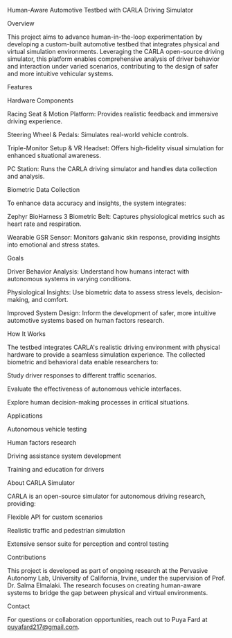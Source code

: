 Human-Aware Automotive Testbed with CARLA Driving Simulator

Overview

This project aims to advance human-in-the-loop experimentation by developing a custom-built automotive testbed that integrates physical and virtual simulation environments. Leveraging the CARLA open-source driving simulator, this platform enables comprehensive analysis of driver behavior and interaction under varied scenarios, contributing to the design of safer and more intuitive vehicular systems.

Features

Hardware Components

Racing Seat & Motion Platform: Provides realistic feedback and immersive driving experience.

Steering Wheel & Pedals: Simulates real-world vehicle controls.

Triple-Monitor Setup & VR Headset: Offers high-fidelity visual simulation for enhanced situational awareness.

PC Station: Runs the CARLA driving simulator and handles data collection and analysis.

Biometric Data Collection

To enhance data accuracy and insights, the system integrates:

Zephyr BioHarness 3 Biometric Belt: Captures physiological metrics such as heart rate and respiration.

Wearable GSR Sensor: Monitors galvanic skin response, providing insights into emotional and stress states.

Goals

Driver Behavior Analysis: Understand how humans interact with autonomous systems in varying conditions.

Physiological Insights: Use biometric data to assess stress levels, decision-making, and comfort.

Improved System Design: Inform the development of safer, more intuitive automotive systems based on human factors research.

How It Works

The testbed integrates CARLA's realistic driving environment with physical hardware to provide a seamless simulation experience. The collected biometric and behavioral data enable researchers to:

Study driver responses to different traffic scenarios.

Evaluate the effectiveness of autonomous vehicle interfaces.

Explore human decision-making processes in critical situations.

Applications

Autonomous vehicle testing

Human factors research

Driving assistance system development

Training and education for drivers

About CARLA Simulator

CARLA is an open-source simulator for autonomous driving research, providing:

Flexible API for custom scenarios

Realistic traffic and pedestrian simulation

Extensive sensor suite for perception and control testing

Contributions

This project is developed as part of ongoing research at the Pervasive Autonomy Lab, University of California, Irvine, under the supervision of Prof. Dr. Salma Elmalaki. The research focuses on creating human-aware systems to bridge the gap between physical and virtual environments.

Contact

For questions or collaboration opportunities, reach out to Puya Fard at puyafard217@gmail.com.
